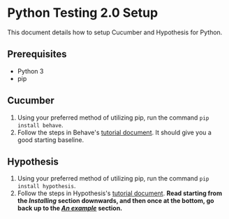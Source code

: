 # Python Testing 2.0 Setup

This document details how to setup Cucumber and Hypothesis for Python.

## Prerequisites
- Python 3
- pip

## Cucumber

1.  Using your preferred method of utilizing pip, run the command `pip install behave`.
2.  Follow the steps in Behave's [tutorial document](https://behave.readthedocs.io/en/stable/tutorial.html). It should give you a good starting baseline.

## Hypothesis

1.  Using your preferred method of utilizing pip, run the command `pip install hypothesis`.
2.  Follow the steps in Hypothesis's [tutorial document](https://hypothesis.readthedocs.io/en/latest/quickstart.html#installing). **Read starting from the *Installing* section downwards, and then once at the bottom, go back up to the [*An example*](https://hypothesis.readthedocs.io/en/latest/quickstart.html#an-example) section.**


